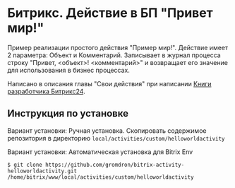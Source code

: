 # Битрикс. Действие в БП "Привет мир!"

Пример реализации простого действия "Пример мир!".
Действие имеет 2 параметра: Объект и Комментарий.
Записывает в журнал процесса строку "Привет, <объект>! <комментарий>" и возвращает его значение для использования в бизнес процессах.

Написано в описания главы "Свои действия" при написании [Книги разработчика Битрикс24](https://github.com/gromdron/bx24devbook).

## Инструкция по установке

Вариант установки: Ручная установка.
Скопировать содержимое репозитория в директорию `local/activities/custom/helloworldactivity`

Вариант установки: Автоматическая установка для Bitrix Env

```
$ git clone https://github.com/gromdron/bitrix-activity-helloworldactivity.git /home/bitrix/www/local/activities/custom/helloworldactivity
```
